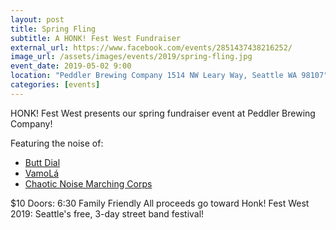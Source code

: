 ```yaml
---
layout: post
title: Spring Fling
subtitle: A HONK! Fest West Fundraiser
external_url: https://www.facebook.com/events/2851437438216252/
image_url: /assets/images/events/2019/spring-fling.jpg
event_date: 2019-05-02 9:00
location: "Peddler Brewing Company 1514 NW Leary Way, Seattle WA 98107"
categories: [events]
---
```


HONK! Fest West presents our spring fundraiser event at Peddler Brewing Company!

Featuring the noise of:
* [Butt Dial](https://www.facebook.com/dialabutt/)
* [VamoLá](https://vamola.org/)
* [Chaotic Noise Marching Corps](http://chaoticnoise.com/)

$10
Doors: 6:30
Family Friendly
All proceeds go toward Honk! Fest West 2019: Seattle's free, 3-day street band festival!


